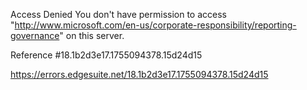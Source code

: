 Access Denied
You don't have permission to access "http://www.microsoft.com/en-us/corporate-responsibility/reporting-governance" on this server.

Reference #18.1b2d3e17.1755094378.15d24d15

https://errors.edgesuite.net/18.1b2d3e17.1755094378.15d24d15